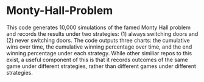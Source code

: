 # Monty-Hall-Problem

This code generates 10,000 simulations of the famed Monty Hall problem and records the results under two strategies: (1) always switching doors and (2) never switching doors. The code outputs three charts: the cumulative wins over time, the cumulative winning percentage over time, and the end winning percentage under each strategy. While other similiar repos to this exist, a useful component of this is that it records outcomes of the same game under different strategies, rather than different games under different strategies. 
